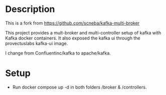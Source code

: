 # Description
This is a fork from https://github.com/scneba/kafka-multi-broker

This project provides a mult-broker and multi-controller setup of kafka with Kafka docker containers. 
It also exposed the kafka ui through the  provectuslabs kafka-ui image. 

I change from Confluentinc/kafka to apache/kafka.


# Setup
- Run docker compose up -d in both folders /broker & /controllers.
